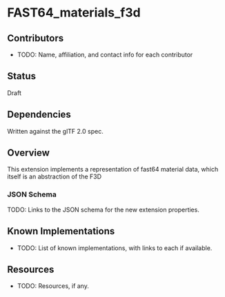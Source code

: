 # FAST64_materials_f3d

## Contributors

* TODO: Name, affiliation, and contact info for each contributor

## Status

Draft

## Dependencies

Written against the glTF 2.0 spec.

## Overview

This extension implements a representation of fast64 material data, which itself is an abstraction of the F3D

### JSON Schema

TODO: Links to the JSON schema for the new extension properties.

## Known Implementations

* TODO: List of known implementations, with links to each if available.

## Resources

* TODO: Resources, if any.